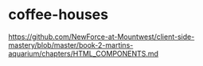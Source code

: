 # coffee-houses
https://github.com/NewForce-at-Mountwest/client-side-mastery/blob/master/book-2-martins-aquarium/chapters/HTML_COMPONENTS.md
